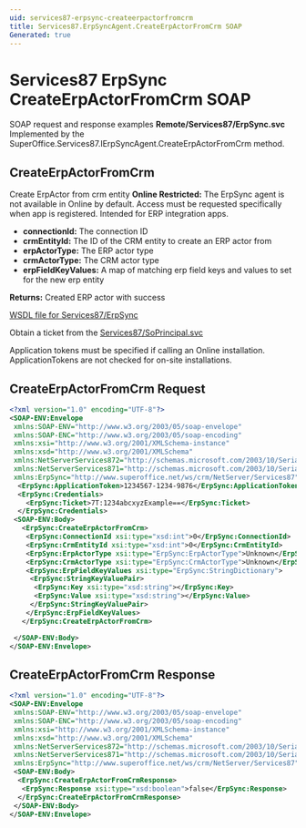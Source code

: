 ```yaml
---
uid: services87-erpsync-createerpactorfromcrm
title: Services87.ErpSyncAgent.CreateErpActorFromCrm SOAP
Generated: true
---
```


# Services87 ErpSync CreateErpActorFromCrm SOAP

SOAP request and response examples **Remote/Services87/ErpSync.svc**
Implemented by the <see cref="M:SuperOffice.Services87.IErpSyncAgent.CreateErpActorFromCrm">SuperOffice.Services87.IErpSyncAgent.CreateErpActorFromCrm</see> method.

## CreateErpActorFromCrm

Create ErpActor from crm entity
<para /><b>Online Restricted:</b> The ErpSync agent is not available in Online by default. Access must be requested specifically when app is registered. Intended for ERP integration apps.

* **connectionId:** The connection ID
* **crmEntityId:** The ID of the CRM entity to create an ERP actor from
* **erpActorType:** The ERP actor type
* **crmActorType:** The CRM actor type
* **erpFieldKeyValues:** A map of matching erp field keys and values to set for the new erp entity

**Returns:** Created ERP actor with success


[WSDL file for Services87/ErpSync](../Services87-ErpSync.md)

Obtain a ticket from the [Services87/SoPrincipal.svc](../SoPrincipal/index.md)

Application tokens must be specified if calling an Online installation. ApplicationTokens are not checked for on-site installations.

## CreateErpActorFromCrm Request

```xml
<?xml version="1.0" encoding="UTF-8"?>
<SOAP-ENV:Envelope
 xmlns:SOAP-ENV="http://www.w3.org/2003/05/soap-envelope"
 xmlns:SOAP-ENC="http://www.w3.org/2003/05/soap-encoding"
 xmlns:xsi="http://www.w3.org/2001/XMLSchema-instance"
 xmlns:xsd="http://www.w3.org/2001/XMLSchema"
 xmlns:NetServerServices872="http://schemas.microsoft.com/2003/10/Serialization/Arrays"
 xmlns:NetServerServices871="http://schemas.microsoft.com/2003/10/Serialization/"
 xmlns:ErpSync="http://www.superoffice.net/ws/crm/NetServer/Services87">
  <ErpSync:ApplicationToken>1234567-1234-9876</ErpSync:ApplicationToken>
  <ErpSync:Credentials>
    <ErpSync:Ticket>7T:1234abcxyzExample==</ErpSync:Ticket>
  </ErpSync:Credentials>
 <SOAP-ENV:Body>
   <ErpSync:CreateErpActorFromCrm>
    <ErpSync:ConnectionId xsi:type="xsd:int">0</ErpSync:ConnectionId>
    <ErpSync:CrmEntityId xsi:type="xsd:int">0</ErpSync:CrmEntityId>
    <ErpSync:ErpActorType xsi:type="ErpSync:ErpActorType">Unknown</ErpSync:ErpActorType>
    <ErpSync:CrmActorType xsi:type="ErpSync:CrmActorType">Unknown</ErpSync:CrmActorType>
    <ErpSync:ErpFieldKeyValues xsi:type="ErpSync:StringDictionary">
     <ErpSync:StringKeyValuePair>
      <ErpSync:Key xsi:type="xsd:string"></ErpSync:Key>
      <ErpSync:Value xsi:type="xsd:string"></ErpSync:Value>
     </ErpSync:StringKeyValuePair>
    </ErpSync:ErpFieldKeyValues>
   </ErpSync:CreateErpActorFromCrm>

 </SOAP-ENV:Body>
</SOAP-ENV:Envelope>

```


## CreateErpActorFromCrm Response

```xml
<?xml version="1.0" encoding="UTF-8"?>
<SOAP-ENV:Envelope
 xmlns:SOAP-ENV="http://www.w3.org/2003/05/soap-envelope"
 xmlns:SOAP-ENC="http://www.w3.org/2003/05/soap-encoding"
 xmlns:xsi="http://www.w3.org/2001/XMLSchema-instance"
 xmlns:xsd="http://www.w3.org/2001/XMLSchema"
 xmlns:NetServerServices872="http://schemas.microsoft.com/2003/10/Serialization/Arrays"
 xmlns:NetServerServices871="http://schemas.microsoft.com/2003/10/Serialization/"
 xmlns:ErpSync="http://www.superoffice.net/ws/crm/NetServer/Services87">
 <SOAP-ENV:Body>
  <ErpSync:CreateErpActorFromCrmResponse>
   <ErpSync:Response xsi:type="xsd:boolean">false</ErpSync:Response>
  </ErpSync:CreateErpActorFromCrmResponse>
 </SOAP-ENV:Body>
</SOAP-ENV:Envelope>

```

